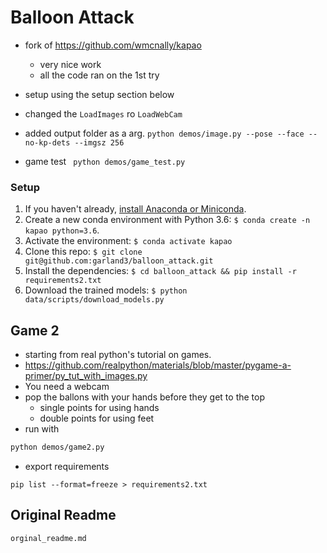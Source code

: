 # Balloon Attack

* fork of https://github.com/wmcnally/kapao
    - very nice work
    - all the code ran on the 1st try

* setup using the setup section below
* changed the `LoadImages` ro `LoadWebCam`
* added output folder as a arg. 
`python demos/image.py --pose --face --no-kp-dets --imgsz 256`
* game test
` python demos/game_test.py`

### Setup
1. If you haven't already, [install Anaconda or Miniconda](https://docs.conda.io/projects/conda/en/latest/user-guide/install/index.html).
2. Create a new conda environment with Python 3.6: `$ conda create -n kapao python=3.6`.
3. Activate the environment: `$ conda activate kapao`
4. Clone this repo: `$ git clone git@github.com:garland3/balloon_attack.git`
5. Install the dependencies: `$ cd balloon_attack && pip install -r requirements2.txt`
6. Download the trained models: `$ python data/scripts/download_models.py`


## Game 2

* starting from real python's tutorial on games. 
* https://github.com/realpython/materials/blob/master/pygame-a-primer/py_tut_with_images.py
* You need a webcam
* pop the ballons with your hands before they get to the top
  *  single points for using hands
  *  double points for using feet
* run with 
```bash
python demos/game2.py
```    

* export requirements
```
pip list --format=freeze > requirements2.txt
```    

## Original Readme
`orginal_readme.md`